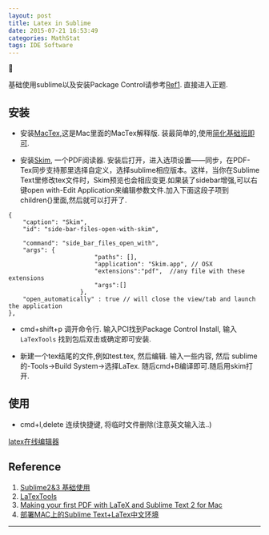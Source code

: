 ```yaml
---
layout: post
title: Latex in Sublime
date: 2015-07-21 16:53:49
categories: MathStat
tags: IDE Software
---
```




基础使用sublime以及安装Package Control请参考[Ref1](http://platinhom.github.io/2015/06/21/sublime-usage/). 直接进入正题.

## 安装

- 安装[MacTex](https://tug.org/mactex/),这是Mac里面的MacTex解释版. 装最简单的,使用[简化基础班即可](https://tug.org/mactex/morepackages.html).

- 安装[Skim](http://sourceforge.net/projects/skim-app/?source=directory), 一个PDF阅读器. 安装后打开，进入选项设置——同步，在PDF-Tex同步支持那里选择自定义，选择sublime相应版本。这样，当你在Sublime Text里修改tex文件时，Skim预览也会相应变更.如果装了sidebar增强,可以右键open with-Edit Application来编辑参数文件.加入下面这段子项到children{}里面,然后就可以打开了.

~~~
{
	"caption": "Skim",
	"id": "side-bar-files-open-with-skim",

	"command": "side_bar_files_open_with",
	"args": {
						"paths": [],
						"application": "Skim.app", // OSX
						"extensions":"pdf",  //any file with these extensions
						"args":[]
					},
	"open_automatically" : true // will close the view/tab and launch the application
},
~~~

- cmd+shift+p 调开命令行. 输入PCI找到Package Control Install, 输入`LaTexTools` 找到包后双击或确定即可安装.

- 新建一个tex结尾的文件,例如test.tex, 然后编辑. 输入一些内容, 然后 sublime的-Tools->Build System->选择LaTex. 随后cmd+B编译即可.随后用skim打开.

## 使用

- cmd+l,delete 连续快捷键, 将临时文件删除(注意英文输入法..)

[latex在线编辑器](http://www.codecogs.com/latex/eqneditor.php)

## Reference
1. [Sublime2&3 基础使用](http://platinhom.github.io/2015/06/21/sublime-usage/)
2. [LaTexTools](https://github.com/SublimeText/LaTeXTools)
3. [Making your first PDF with LaTeX and Sublime Text 2 for Mac](http://economistry.com/2013/01/installing-and-using-latex-for-mac/)
4. [部署MAC上的Sublime Text+LaTex中文环境](http://www.readern.com/sublime-text-latex-chinese-under-mac.html)


------
